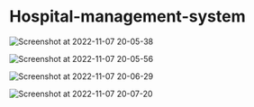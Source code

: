 # Hospital-management-system

![Screenshot at 2022-11-07 20-05-38](https://user-images.githubusercontent.com/78600787/200374128-d5519afa-2677-4ba3-a89d-f73847f59c6f.png)

![Screenshot at 2022-11-07 20-05-56](https://user-images.githubusercontent.com/78600787/200374186-3b3ba695-962a-45c5-a509-295f9f3d2f4a.png)

![Screenshot at 2022-11-07 20-06-29](https://user-images.githubusercontent.com/78600787/200374235-591555f2-dfee-4a11-8e5b-9d4feecac8d9.png)

![Screenshot at 2022-11-07 20-07-20](https://user-images.githubusercontent.com/78600787/200374264-d4790baf-72ae-464b-b015-8ef56d4ecee4.png)
